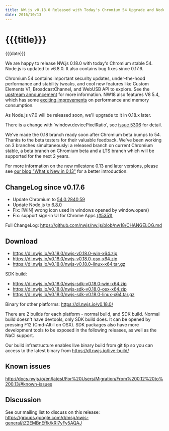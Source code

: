 ```yaml
---
title: NW.js v0.18.0 Released with Today's Chromium 54 Upgrade and Node.js v6.8.0
date: 2016/10/13
---
```

# {{{title}}}
{{{date}}}

We are happy to release NW.js 0.18.0 with today's Chromium stable 54. Node.js is updated to v6.8.0. It also contains bug fixes since 0.17.6.

Chromium 54 contains important security updates, under-the-hood performance and stability tweaks, and cool new features like Custom Elements V1, BroadcastChannel, and WebUSB API to explore. See the [upstream announcement](http://blog.chromium.org/2016/09/chrome-54-beta-custom-elements-v1.html) for more information. NW18 also features V8 5.4, which has some [exciting improvements](http://v8project.blogspot.com/2016/09/v8-release-54.html) on performance and memory consumption.

As Node.js v7.0 will be released soon, we'll upgrade to it in 0.18.x later.

There is a change with 'window.devicePixelRatio', see [issue 5306](https://github.com/nwjs/nw.js/issues/5306) for detail.

We've made the 0.18 branch ready soon after Chromium beta bumps to 54. Thanks to the beta testers for their valuable feedback. We've been working on 3 branches simultaneously: a released branch on current Chromium stable, a beta branch on Chromium beta and a LTS branch which will be supported for the next 2 years.

For more information on the new milestone 0.13 and later versions, please see [our blog "What's New in 0.13"](/blog/whats-new-in-0.13) for a better introduction.

## ChangeLog since v0.17.6

- Update Chromium to [54.0.2840.59](https://googlechromereleases.blogspot.com/2016/10/stable-channel-update-for-desktop.html)
- Update Node.js to [6.8.0](https://nodejs.org/en/blog/release/v6.8.0/)
- Fix: [WIN] wrong icon used in windows opened by window.open()
- Fix: support sign-in UI for Chrome Apps [(#5351)](https://github.com/nwjs/nw.js/issues/5351)

Full ChangeLog: https://github.com/nwjs/nw.js/blob/nw18/CHANGELOG.md

## Download 

* https://dl.nwjs.io/v0.18.0/nwjs-v0.18.0-win-x64.zip 
* https://dl.nwjs.io/v0.18.0/nwjs-v0.18.0-osx-x64.zip 
* https://dl.nwjs.io/v0.18.0/nwjs-v0.18.0-linux-x64.tar.gz 

SDK build: 
* https://dl.nwjs.io/v0.18.0/nwjs-sdk-v0.18.0-win-x64.zip 
* https://dl.nwjs.io/v0.18.0/nwjs-sdk-v0.18.0-osx-x64.zip 
* https://dl.nwjs.io/v0.18.0/nwjs-sdk-v0.18.0-linux-x64.tar.gz 

Binary for other platforms: https://dl.nwjs.io/v0.18.0/ 

There are 2 builds for each platform - normal build, and SDK build. Normal build doesn't have devtools, only SDK build does. lt can be opened by pressing F12 (Cmd-Alt-I on OSX). SDK packages also have more development tools to be exposed in the following releases, as well as the NaCl support.

Our build infrastructure enables live binary build from git tip so you can access to the latest binary from https://dl.nwjs.io/live-build/ 

## Known issues 
 
http://docs.nwjs.io/en/latest/For%20Users/Migration/From%200.12%20to%200.13/#known-issues

## Discussion

See our mailing list to discuss on this release: https://groups.google.com/d/msg/nwjs-general/tZ2EMBnEffk/kRI7yFy5AQAJ
